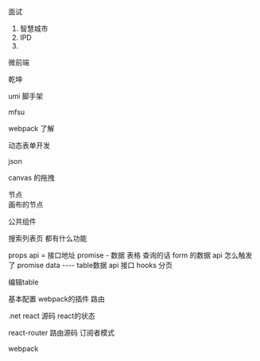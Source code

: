 面试

1. 智慧城市
2. IPD
3. 
   
   
   微前端 
   
   乾坤 
   
   umi 脚手架
   
   mfsu 
   
   
   webpack  了解
   
   
   动态表单开发
   
   json
   
   canvas 的拖拽
   
   节点  
   画布的节点
   
   公共组件
   
   搜索列表页
   都有什么功能
   
   props 
   api  = 接口地址 promise - 数据  表格 
   查询的话
   form 的数据  api 怎么触发了 promise 
   data ----  table数据
   api 接口  hooks 分页 
   
   
   编辑table
   
   
   
   
   
   
   
基本配置
webpack的插件 
路由










   
.net
react 源码
react的状态

react-router  路由源码 订阅者模式




webpack




